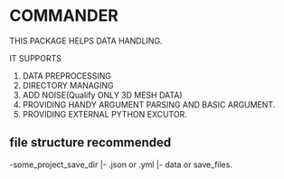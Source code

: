 COMMANDER
==========
THIS PACKAGE HELPS DATA HANDLING.


IT SUPPORTS 
1. DATA PREPROCESSING 
2. DIRECTORY MANAGING
3. ADD NOISE(Qualify ONLY 3D MESH DATA)
4. PROVIDING HANDY ARGUMENT PARSING AND BASIC ARGUMENT.
5. PROVIDING EXTERNAL PYTHON EXCUTOR.


## file structure recommended
-some_project_save_dir
    |- .json or .yml
    |- data or save_files.

